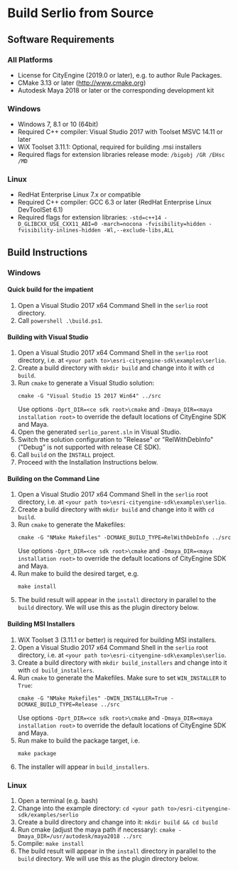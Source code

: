 # Build Serlio from Source


## Software Requirements

### All Platforms
* License for CityEngine (2019.0 or later), e.g. to author Rule Packages.
* CMake 3.13 or later (http://www.cmake.org)
* Autodesk Maya 2018 or later or the corresponding development kit

### Windows
* Windows 7, 8.1 or 10 (64bit)
* Required C++ compiler: Visual Studio 2017 with Toolset MSVC 14.11 or later
* WiX Toolset 3.11.1: Optional, required for building .msi installers
* Required flags for extension libraries release mode: `/bigobj /GR /EHsc /MD`

### Linux
* RedHat Enterprise Linux 7.x or compatible
* Required C++ compiler: GCC 6.3 or later (RedHat Enterprise Linux DevToolSet 6.1)
* Required flags for extension libraries: `-std=c++14 -D_GLIBCXX_USE_CXX11_ABI=0 -march=nocona -fvisibility=hidden -fvisibility-inlines-hidden -Wl,--exclude-libs,ALL`


## Build Instructions 

### Windows

#### Quick build for the impatient
1. Open a Visual Studio 2017 x64 Command Shell in the `serlio` root directory.
2. Call `powershell .\build.ps1`.

#### Building with Visual Studio
1. Open a Visual Studio 2017 x64 Command Shell in the `serlio` root directory, i.e. at `<your path to>\esri-cityengine-sdk\examples\serlio`.
2. Create a build directory with `mkdir build` and change into it with `cd build`.
3. Run `cmake` to generate a Visual Studio solution:
   ```
   cmake -G "Visual Studio 15 2017 Win64" ../src
   ```
   Use options `-Dprt_DIR=<ce sdk root>\cmake` and `-Dmaya_DIR=<maya installation root>` to override the default locations of CityEngine SDK and Maya.
1. Open the generated `serlio_parent.sln` in Visual Studio.
2. Switch the solution configuration to "Release" or "RelWithDebInfo" ("Debug" is not supported with release CE SDK).
3. Call `build` on the `INSTALL` project.
1. Proceed with the Installation Instructions below.

#### Building on the Command Line
1. Open a Visual Studio 2017 x64 Command Shell in the `serlio` root directory, i.e. at `<your path to>\esri-cityengine-sdk\examples\serlio`.
2. Create a build directory with `mkdir build` and change into it with `cd build`.
3. Run `cmake` to generate the Makefiles:
   ```
   cmake -G "NMake Makefiles" -DCMAKE_BUILD_TYPE=RelWithDebInfo ../src
   ```
   Use options `-Dprt_DIR=<ce sdk root>\cmake` and `-Dmaya_DIR=<maya installation root>` to override the default locations of CityEngine SDK and Maya.
4. Run make to build the desired target, e.g.
   ```
   make install
   ```
5. The build result will appear in the `install` directory in parallel to the `build` directory. We will use this as the plugin directory below.

#### Building MSI Installers
1. WiX Toolset 3 (3.11.1 or better) is required for building MSI installers.
2. Open a Visual Studio 2017 x64 Command Shell in the `serlio` root directory, i.e. at `<your path to>\esri-cityengine-sdk\examples\serlio`.
2. Create a build directory with `mkdir build_installers` and change into it with `cd build_installers`.
3. Run `cmake` to generate the Makefiles. Make sure to set `WIN_INSTALLER` to `True`:
   ```
   cmake -G "NMake Makefiles" -DWIN_INSTALLER=True -DCMAKE_BUILD_TYPE=Release ../src
   ```
   Use options `-Dprt_DIR=<ce sdk root>\cmake` and `-Dmaya_DIR=<maya installation root>` to override the default locations of CityEngine SDK and Maya.
4. Run make to build the package target, i.e.
   ```
   make package
   ```
5. The installer will appear in `build_installers`.

### Linux
1. Open a terminal (e.g. bash)
1. Change into the example directory: `cd <your path to>/esri-cityengine-sdk/examples/serlio`
1. Create a build directory and change into it: `mkdir build && cd build`
1. Run cmake (adjust the maya path if necessary): `cmake -Dmaya_DIR=/usr/autodesk/maya2018 ../src`
1. Compile: `make install`
1. The build result will appear in the `install` directory in parallel to the `build` directory. We will use this as the plugin directory below.
